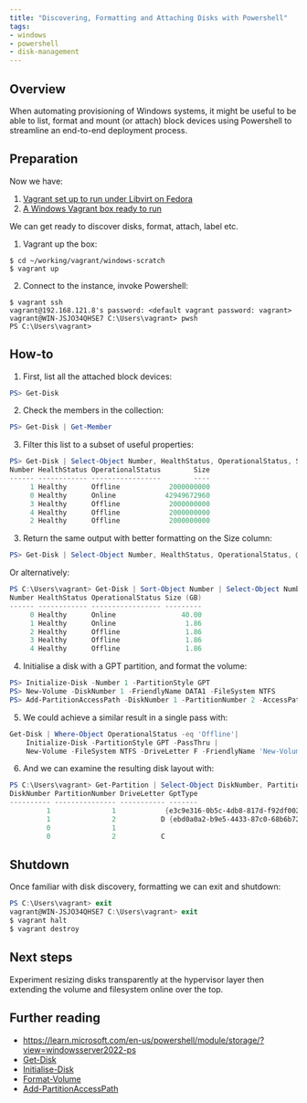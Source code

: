 ```yaml
---
title: "Discovering, Formatting and Attaching Disks with Powershell"
tags:
- windows
- powershell
- disk-management
---
```


## Overview
When automating provisioning of Windows systems, it might be useful to be able to list, format and mount (or attach) block devices using Powershell to streamline an end-to-end deployment process.

## Preparation
Now we have:
1. [Vagrant set up to run under Libvirt on Fedora](https://wmcdonald404.github.io/github-pages/2024/03/20/linux-vagrant-libvirt-on-fedora.html)
2. [A Windows Vagrant box ready to run](https://wmcdonald404.github.io/github-pages/2024/03/22/linux-vagrant-windows-boxes.html)

We can get ready to discover disks, format, attach, label etc.

1. Vagrant up the box:
```shell
$ cd ~/working/vagrant/windows-scratch
$ vagrant up
```

2. Connect to the instance, invoke Powershell:
```shell
$ vagrant ssh
vagrant@192.168.121.8's password: <default vagrant password: vagrant>
vagrant@WIN-JSJO34QHSE7 C:\Users\vagrant> pwsh
PS C:\Users\vagrant> 
```

## How-to

1. First, list all the attached block devices:
```powershell
PS> Get-Disk
```

2. Check the members in the collection:
```powershell
PS> Get-Disk | Get-Member
```

3. Filter this list to a subset of useful properties:
```powershell
PS> Get-Disk | Select-Object Number, HealthStatus, OperationalStatus, Size
Number HealthStatus OperationalStatus        Size
------ ------------ -----------------        ----
     1 Healthy      Offline            2000000000
     0 Healthy      Online            42949672960
     3 Healthy      Offline            2000000000
     4 Healthy      Offline            2000000000
     2 Healthy      Offline            2000000000
```

3. Return the same output with better formatting on the Size column:
```powershell
PS> Get-Disk | Select-Object Number, HealthStatus, OperationalStatus, @{N="Size";E={$_.Size / 1024 / 1024 / 1024 }}
```
Or alternatively:
```powershell
PS C:\Users\vagrant> Get-Disk | Sort-Object Number | Select-Object Number, HealthStatus, OperationalStatus, @{N="Size (GB)";E={[Math]::Round($_.Size/1GB,3)}}
Number HealthStatus OperationalStatus Size (GB)
------ ------------ ----------------- ---------
     0 Healthy      Online                40.00
     1 Healthy      Online                 1.86
     2 Healthy      Offline                1.86
     3 Healthy      Offline                1.86
     4 Healthy      Offline                1.86
```

4. Initialise a disk with a GPT partition, and format the volume:
```powershell
PS> Initialize-Disk -Number 1 -PartitionStyle GPT
PS> New-Volume -DiskNumber 1 -FriendlyName DATA1 -FileSystem NTFS
PS> Add-PartitionAccessPath -DiskNumber 1 -PartitionNumber 2 -AccessPath D:
```

5. We could achieve a similar result in a single pass with:
```powershell
Get-Disk | Where-Object OperationalStatus -eq 'Offline'|
    Initialize-Disk -PartitionStyle GPT -PassThru |
    New-Volume -FileSystem NTFS -DriveLetter F -FriendlyName 'New-Volume'
```

6. And we can examine the resulting disk layout with:
```powershell
PS C:\Users\vagrant> Get-Partition | Select-Object DiskNumber, PartitionNumber,  DriveLetter, GptType, @{N="Size (GB)";E={[Math]::Round($_.Size/1GB,1)}} | Format-Table         
DiskNumber PartitionNumber DriveLetter GptType                                Size (GB)
---------- --------------- ----------- -------                                ---------
         1               1            {e3c9e316-0b5c-4db8-817d-f92df00215ae}      0.00
         1               2           D {ebd0a0a2-b9e5-4433-87c0-68b6b72699c7}      1.80
         0               1                                                        0.30
         0               2           C                                            39.70
```

## Shutdown
Once familiar with disk discovery, formatting we can exit and shutdown:

```powershell
PS C:\Users\vagrant> exit
vagrant@WIN-JSJO34QHSE7 C:\Users\vagrant> exit
$ vagrant halt
$ vagrant destroy
```

## Next steps
Experiment resizing disks transparently at the hypervisor layer then extending the volume and filesystem online over the top.

## Further reading
- https://learn.microsoft.com/en-us/powershell/module/storage/?view=windowsserver2022-ps
- [Get-Disk](https://learn.microsoft.com/en-us/powershell/module/storage/get-disk?view=windowsserver2022-ps) 
- [Initialise-Disk](https://learn.microsoft.com/en-us/powershell/module/storage/initialize-disk?view=windowsserver2022-ps)
- [Format-Volume](https://learn.microsoft.com/en-us/powershell/module/storage/format-volume?view=windowsserver2022-ps)
- [Add-PartitionAccessPath](https://learn.microsoft.com/en-us/powershell/module/storage/add-partitionaccesspath?view=windowsserver2022-ps)
